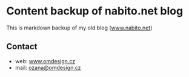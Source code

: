 # Content backup of nabito.net blog

This is markdown backup of my old blog (www.nabito.net)

## Contact

* web: www.omdesign.cz
* mail: ozana@omdesign.cz
